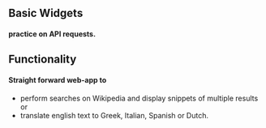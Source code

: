## Basic Widgets 
#### practice on API requests.
## Functionality
#### Straight forward web-app to 

* perform searches on Wikipedia and display snippets of multiple results or 
* translate english text to Greek, Italian, Spanish or Dutch.
